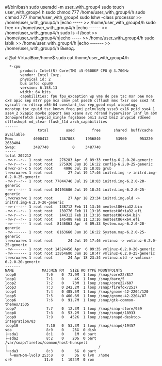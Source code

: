 #!/bin/bash
sudo useradd -m user_with_group4
sudo touch user_with_group4 h
sudo chmod 777 /home/user_with_group4/h
sudo chmod 777 /home/user_with_group4
sudo lshw -class processor >> /home/user_with_group4/h |echo ----- >> /home/user_with_group4/h 
sudo free >> /home/user_with_group4/h |echo ------ >> /home/user_with_group4/h
sudo ls -l /boot >> /home/user_with_group4/h|echo ----- >> /home/user_with_group4/h
sudo lsblk >> /home/user_with_group4/h |echo ------- >> /home/user_with_group4/h
Вывод.

al@al-VirtualBox:/home$ sudo cat /home/user_with_group4/h
```
  *-cpu
       product: Intel(R) Core(TM) i5-9600KF CPU @ 3.70GHz
       vendor: Intel Corp.
       physical id: 2
       bus info: cpu@0
       version: 6.158.13
       width: 64 bits
       capabilities: fpu fpu_exception wp vme de pse tsc msr pae mce cx8 apic sep mtrr pge mca cmov pat pse36 clflush mmx fxsr sse sse2 ht syscall nx rdtscp x86-64 constant_tsc rep_good nopl xtopology nonstop_tsc cpuid tsc_known_freq pni pclmulqdq ssse3 cx16 pcid sse4_1 sse4_2 x2apic movbe popcnt aes xsave avx rdrand hypervisor lahf_lm abm 3dnowprefetch invpcid_single fsgsbase bmi1 avx2 bmi2 invpcid rdseed clflushopt md_clear flush_l1d arch_capabilities
------
               total        used        free      shared  buff/cache   available
Mem:         4000412     1367008     1956840       53960      953220     2633404
Swap:        3487740           0     3487740
-----
total 202212
-rw-r--r-- 1 root root   276283 Apr  6 09:33 config-6.2.0-20-generic
-rw-r--r-- 1 root root   275920 Jun 16 16:22 config-6.2.0-25-generic
drwxr-xr-x 5 root root     4096 Jul 19 18:05 grub
lrwxrwxrwx 1 root root       27 Jul 19 17:46 initrd.img -> initrd.img-6.2.0-25-generic
-rw-r--r-- 1 root root 77044746 Jul 19 18:03 initrd.img-6.2.0-20-generic
-rw-r--r-- 1 root root 84193606 Jul 19 18:24 initrd.img-6.2.0-25-generic
lrwxrwxrwx 1 root root       27 Apr 18 23:34 initrd.img.old -> initrd.img-6.2.0-20-generic
-rw-r--r-- 1 root root   138712 Feb 11 13:16 memtest86+ia32.bin
-rw-r--r-- 1 root root   139776 Feb 11 13:16 memtest86+ia32.efi
-rw-r--r-- 1 root root   144312 Feb 11 13:16 memtest86+x64.bin
-rw-r--r-- 1 root root   145408 Feb 11 13:16 memtest86+x64.efi
-rw------- 1 root root  8146863 Apr  6 09:33 System.map-6.2.0-20-generic
-rw------- 1 root root  8163660 Jun 16 16:22 System.map-6.2.0-25-generic
lrwxrwxrwx 1 root root       24 Jul 19 17:46 vmlinuz -> vmlinuz-6.2.0-25-generic
-rw------- 1 root root 14524456 Apr  6 09:35 vmlinuz-6.2.0-20-generic
-rw------- 1 root root 13854600 Jun 16 18:47 vmlinuz-6.2.0-25-generic
lrwxrwxrwx 1 root root       24 Apr 18 23:34 vmlinuz.old -> vmlinuz-6.2.0-20-generic
-------
NAME             MAJ:MIN RM   SIZE RO TYPE MOUNTPOINTS
loop0              7:0    0  73.9M  1 loop /snap/core22/817
loop1              7:1    0     4K  1 loop /snap/bare/5
loop2              7:2    0    73M  1 loop /snap/core22/607
loop3              7:3    0 242.2M  1 loop /snap/firefox/2517
loop4              7:4    0 485.5M  1 loop /snap/gnome-42-2204/120
loop5              7:5    0 460.6M  1 loop /snap/gnome-42-2204/87
loop6              7:6    0  91.7M  1 loop /snap/gtk-common-themes/1535
loop7              7:7    0  12.3M  1 loop /snap/snap-store/959
loop8              7:8    0  53.2M  1 loop /snap/snapd/18933
loop9              7:9    0   452K  1 loop /snap/snapd-desktop-integration/83
loop10             7:10   0  53.3M  1 loop /snap/snapd/19457
sda                8:0    0    25G  0 disk 
├─sda1             8:1    0     1M  0 part 
├─sda2             8:2    0    20G  0 part /var/snap/firefox/common/host-hunspell
│                                          /
└─sda3             8:3    0     5G  0 part 
  └─WorHom-lvol0 253:0    0     3G  0 lvm  /home
sr0               11:0    1  1024M  0 rom  
```
````
